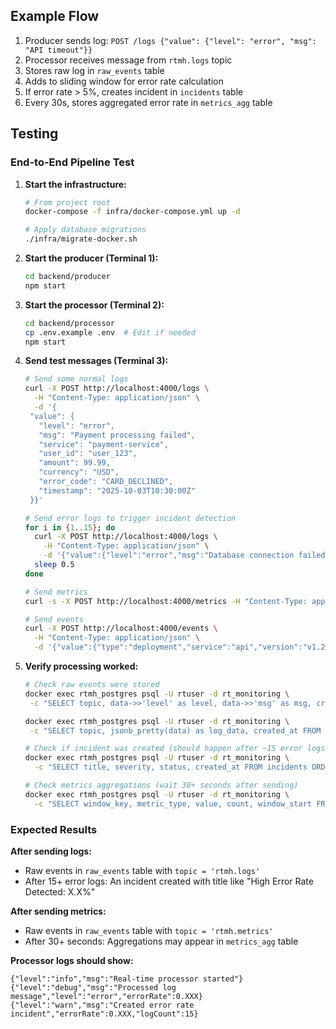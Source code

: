 ## Example Flow

1. Producer sends log: `POST /logs {"value": {"level": "error", "msg": "API timeout"}}`
2. Processor receives message from `rtmh.logs` topic
3. Stores raw log in `raw_events` table
4. Adds to sliding window for error rate calculation
5. If error rate > 5%, creates incident in `incidents` table
6. Every 30s, stores aggregated error rate in `metrics_agg` table

## Testing

### End-to-End Pipeline Test

1. **Start the infrastructure:**
   ```bash
   # From project root
   docker-compose -f infra/docker-compose.yml up -d
   
   # Apply database migrations
   ./infra/migrate-docker.sh
   ```

2. **Start the producer (Terminal 1):**
   ```bash
   cd backend/producer
   npm start
   ```

3. **Start the processor (Terminal 2):**
   ```bash
   cd backend/processor
   cp .env.example .env  # Edit if needed
   npm start
   ```

4. **Send test messages (Terminal 3):**
   ```bash
   # Send some normal logs
   curl -X POST http://localhost:4000/logs \
     -H "Content-Type: application/json" \
     -d '{
    "value": {
      "level": "error",
      "msg": "Payment processing failed",
      "service": "payment-service",
      "user_id": "user_123",
      "amount": 99.99,
      "currency": "USD",
      "error_code": "CARD_DECLINED",
      "timestamp": "2025-10-03T10:30:00Z"
    }}'
   
   # Send error logs to trigger incident detection
   for i in {1..15}; do
     curl -X POST http://localhost:4000/logs \
       -H "Content-Type: application/json" \
       -d '{"value":{"level":"error","msg":"Database connection failed","service":"api"}}'
     sleep 0.5
   done
   
   # Send metrics
   curl -s -X POST http://localhost:4000/metrics -H "Content-Type: application/json" -d '{"value": {"response_time": 850, "endpoint": "/api/orders", "status_code": 500}}'
   
   # Send events
   curl -X POST http://localhost:4000/events \
     -H "Content-Type: application/json" \
     -d '{"value":{"type":"deployment","service":"api","version":"v1.2.3"}}'
   ```

5. **Verify processing worked:**
   ```bash
   # Check raw events were stored
   docker exec rtmh_postgres psql -U rtuser -d rt_monitoring \
    -c "SELECT topic, data->>'level' as level, data->>'msg' as msg, created_at FROM raw_events ORDER BY created_at DESC LIMIT 5;"

   docker exec rtmh_postgres psql -U rtuser -d rt_monitoring \
    -c "SELECT topic, jsonb_pretty(data) as log_data, created_at FROM raw_events ORDER BY created_at DESC LIMIT 5;"
   
   # Check if incident was created (should happen after ~15 error logs)
   docker exec rtmh_postgres psql -U rtuser -d rt_monitoring \
     -c "SELECT title, severity, status, created_at FROM incidents ORDER BY created_at DESC LIMIT 3;"
   
   # Check metrics aggregations (wait 30+ seconds after sending)
   docker exec rtmh_postgres psql -U rtuser -d rt_monitoring \
     -c "SELECT window_key, metric_type, value, count, window_start FROM metrics_agg ORDER BY window_start DESC LIMIT 5;"
   ```

### Expected Results

**After sending logs:**
- Raw events in `raw_events` table with `topic = 'rtmh.logs'`
- After 15+ error logs: An incident created with title like "High Error Rate Detected: X.X%"

**After sending metrics:**
- Raw events in `raw_events` table with `topic = 'rtmh.metrics'`  
- After 30+ seconds: Aggregations may appear in `metrics_agg` table

**Processor logs should show:**
```
{"level":"info","msg":"Real-time processor started"}
{"level":"debug","msg":"Processed log message","level":"error","errorRate":0.XXX}
{"level":"warn","msg":"Created error rate incident","errorRate":0.XXX,"logCount":15}
```
